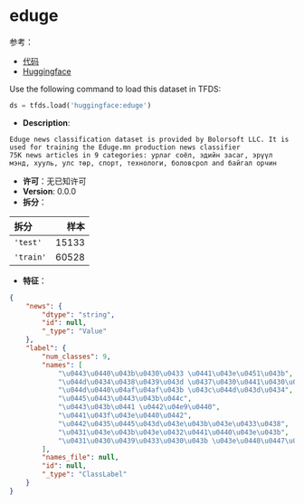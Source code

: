 # eduge

参考：

- [代码](https://github.com/huggingface/datasets/blob/master/datasets/eduge)
- [Huggingface](https://huggingface.co/datasets/eduge)

Use the following command to load this dataset in TFDS:

```python
ds = tfds.load('huggingface:eduge')
```

- **Description**:

```
Eduge news classification dataset is provided by Bolorsoft LLC. It is used for training the Eduge.mn production news classifier
75K news articles in 9 categories: урлаг соёл, эдийн засаг, эрүүл мэнд, хууль, улс төр, спорт, технологи, боловсрол and байгал орчин
```

- **许可**：无已知许可
- **Version**: 0.0.0
- **拆分**：

拆分 | 样本
:-- | --:
`'test'` | 15133
`'train'` | 60528

- **特征**：

```json
{
    "news": {
        "dtype": "string",
        "id": null,
        "_type": "Value"
    },
    "label": {
        "num_classes": 9,
        "names": [
            "\u0443\u0440\u043b\u0430\u0433 \u0441\u043e\u0451\u043b",
            "\u044d\u0434\u0438\u0439\u043d \u0437\u0430\u0441\u0430\u0433",
            "\u044d\u0440\u04af\u04af\u043b \u043c\u044d\u043d\u0434",
            "\u0445\u0443\u0443\u043b\u044c",
            "\u0443\u043b\u0441 \u0442\u04e9\u0440",
            "\u0441\u043f\u043e\u0440\u0442",
            "\u0442\u0435\u0445\u043d\u043e\u043b\u043e\u0433\u0438",
            "\u0431\u043e\u043b\u043e\u0432\u0441\u0440\u043e\u043b",
            "\u0431\u0430\u0439\u0433\u0430\u043b \u043e\u0440\u0447\u0438\u043d"
        ],
        "names_file": null,
        "id": null,
        "_type": "ClassLabel"
    }
}
```
